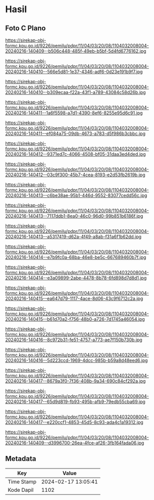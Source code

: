 # Hasil

## Foto C Plano

https://sirekap-obj-formc.kpu.go.id/9226/pemilu/pdpr/11/04/03/20/08/1104032008004-20240216-140409--b506c448-485f-49eb-b5bf-5d4fd6776162.jpg

https://sirekap-obj-formc.kpu.go.id/9226/pemilu/pdpr/11/04/03/20/08/1104032008004-20240216-140410--566e5d81-1e37-4346-adf6-0d23e191b9f7.jpg

https://sirekap-obj-formc.kpu.go.id/9226/pemilu/pdpr/11/04/03/20/08/1104032008004-20240216-140410--b309ecaa-f22a-43f1-a789-43084c58d26b.jpg

https://sirekap-obj-formc.kpu.go.id/9226/pemilu/pdpr/11/04/03/20/08/1104032008004-20240216-140411--1a6f5598-a7d1-4390-8ef6-8255e95d6c91.jpg

https://sirekap-obj-formc.kpu.go.id/9226/pemilu/pdpr/11/04/03/20/08/1104032008004-20240216-140411--ef084a75-09db-4673-a783-d5f986b3cbbc.jpg

https://sirekap-obj-formc.kpu.go.id/9226/pemilu/pdpr/11/04/03/20/08/1104032008004-20240216-140412--9371ed7c-4066-4508-bf05-31daa3ed4ded.jpg

https://sirekap-obj-formc.kpu.go.id/9226/pemilu/pdpr/11/04/03/20/08/1104032008004-20240216-140412--03c9f300-45b7-4cea-8193-e2d53fb2619b.jpg

https://sirekap-obj-formc.kpu.go.id/9226/pemilu/pdpr/11/04/03/20/08/1104032008004-20240216-140413--c6be38ae-95b1-446d-9552-83077cedd56c.jpg

https://sirekap-obj-formc.kpu.go.id/9226/pemilu/pdpr/11/04/03/20/08/1104032008004-20240216-140413--7117ddb1-8ea0-46c0-96d0-99b851b6186f.jpg

https://sirekap-obj-formc.kpu.go.id/9226/pemilu/pdpr/11/04/03/20/08/1104032008004-20240216-140413--a5317419-d62a-4f49-a8ab-f31a6f1b62dd.jpg

https://sirekap-obj-formc.kpu.go.id/9226/pemilu/pdpr/11/04/03/20/08/1104032008004-20240216-140414--e7b9fc0a-68ba-46e8-be5c-667689460b7f.jpg

https://sirekap-obj-formc.kpu.go.id/9226/pemilu/pdpr/11/04/03/20/08/1104032008004-20240216-140414--e3a09899-2abe-4478-8b78-6fd898d7d8d1.jpg

https://sirekap-obj-formc.kpu.go.id/9226/pemilu/pdpr/11/04/03/20/08/1104032008004-20240216-140415--ea647d79-1117-4ace-8d06-43c9f6712c2a.jpg

https://sirekap-obj-formc.kpu.go.id/9226/pemilu/pdpr/11/04/03/20/08/1104032008004-20240216-140415--b61d70a2-f756-48b0-a726-7d1745a46054.jpg

https://sirekap-obj-formc.kpu.go.id/9226/pemilu/pdpr/11/04/03/20/08/1104032008004-20240216-140416--8c972b31-fe51-4757-a773-ae7f150b730b.jpg

https://sirekap-obj-formc.kpu.go.id/9226/pemilu/pdpr/11/04/03/20/08/1104032008004-20240216-140416--5d223ccd-1969-4dcc-985b-b59a8d48eed6.jpg

https://sirekap-obj-formc.kpu.go.id/9226/pemilu/pdpr/11/04/03/20/08/1104032008004-20240216-140417--8679a3f0-7f36-408b-9a34-690c84cf292a.jpg

https://sirekap-obj-formc.kpu.go.id/9226/pemilu/pdpr/11/04/03/20/08/1104032008004-20240216-140417--65d9d819-fb93-495b-afb9-79edb55cba69.jpg

https://sirekap-obj-formc.kpu.go.id/9226/pemilu/pdpr/11/04/03/20/08/1104032008004-20240216-140417--e220ccf1-4853-45d5-8c93-ada4c1a19312.jpg

https://sirekap-obj-formc.kpu.go.id/9226/pemilu/pdpr/11/04/03/20/08/1104032008004-20240216-140409--d3996700-26ea-4fce-af26-3fb164fada06.jpg


## Metadata

| Key        | Value               |
| ---------- | ------------------- |
| Time Stamp | 2024-02-17 13:05:41 |
| Kode Dapil | 1102                |



